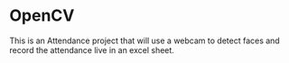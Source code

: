 # OpenCV
 This is an Attendance project that will use a webcam to detect faces and record the attendance live in an excel sheet. 
 

